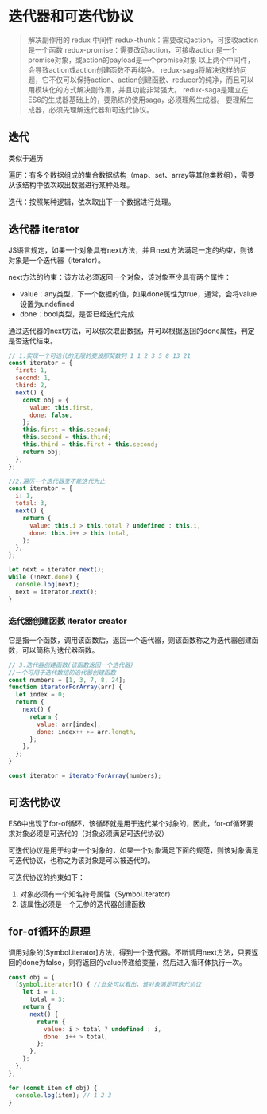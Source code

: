 # 迭代器和可迭代协议

> 解决副作用的 redux 中间件
> redux-thunk：需要改动action，可接收action是一个函数
> redux-promise：需要改动action，可接收action是一个promise对象，或action的payload是一个promise对象
> 以上两个中间件，会导致action或action创建函数不再纯净。
> redux-saga将解决这样的问题，它不仅可以保持action、action创建函数、reducer的纯净，而且可以用模块化的方式解决副作用，并且功能非常强大。
> redux-saga是建立在ES6的生成器基础上的，要熟练的使用saga，必须理解生成器。
> 要理解生成器，必须先理解迭代器和可迭代协议。

## 迭代

类似于遍历

遍历：有多个数据组成的集合数据结构（map、set、array等其他类数组），需要从该结构中依次取出数据进行某种处理。

迭代：按照某种逻辑，依次取出下一个数据进行处理。

## 迭代器 iterator

JS语言规定，如果一个对象具有next方法，并且next方法满足一定的约束，则该对象是一个迭代器（iterator）。

next方法的约束：该方法必须返回一个对象，该对象至少具有两个属性：

- value：any类型，下一个数据的值，如果done属性为true，通常，会将value设置为undefined
- done：bool类型，是否已经迭代完成

通过迭代器的next方法，可以依次取出数据，并可以根据返回的done属性，判定是否迭代结束。

```js
// 1.实现一个可迭代的无限的斐波那契数列 1 1 2 3 5 8 13 21
const iterator = {
  first: 1,
  second: 1,
  third: 2,
  next() {
    const obj = {
      value: this.first,
      done: false,
    };
    this.first = this.second;
    this.second = this.third;
    this.third = this.first + this.second;
    return obj;
  },
};

//2.遍历一个迭代器至不能迭代为止
const iterator = {
  i: 1,
  total: 3,
  next() {
    return {
      value: this.i > this.total ? undefined : this.i,
      done: this.i++ > this.total,
    };
  },
};

let next = iterator.next();
while (!next.done) {
  console.log(next);
  next = iterator.next();
}
```

### 迭代器创建函数 iterator creator

它是指一个函数，调用该函数后，返回一个迭代器，则该函数称之为迭代器创建函数，可以简称为迭代器函数。

```js
// 3.迭代器创建函数(该函数返回一个迭代器)
//一个可用于迭代数组的迭代器创建函数
const numbers = [1, 3, 7, 8, 24];
function iteratorForArray(arr) {
  let index = 0;
  return {
    next() {
      return {
        value: arr[index],
        done: index++ >= arr.length,
      };
    },
  };
}

const iterator = iteratorForArray(numbers);

```




## 可迭代协议

ES6中出现了for-of循环，该循环就是用于迭代某个对象的，因此，for-of循环要求对象必须是可迭代的（对象必须满足可迭代协议）

可迭代协议是用于约束一个对象的，如果一个对象满足下面的规范，则该对象满足可迭代协议，也称之为该对象是可以被迭代的。

可迭代协议的约束如下：

1. 对象必须有一个知名符号属性（Symbol.iterator）
2. 该属性必须是一个无参的迭代器创建函数

## for-of循环的原理

调用对象的[Symbol.iterator]方法，得到一个迭代器。不断调用next方法，只要返回的done为false，则将返回的value传递给变量，然后进入循环体执行一次。

```js
const obj = {
  [Symbol.iterator]() { //此处可以看出，该对象满足可迭代协议
    let i = 1,
      total = 3;
    return {
      next() {
        return {
          value: i > total ? undefined : i,
          done: i++ > total,
        };
      },
    };
  },
};

for (const item of obj) {
  console.log(item); // 1 2 3
}
```

